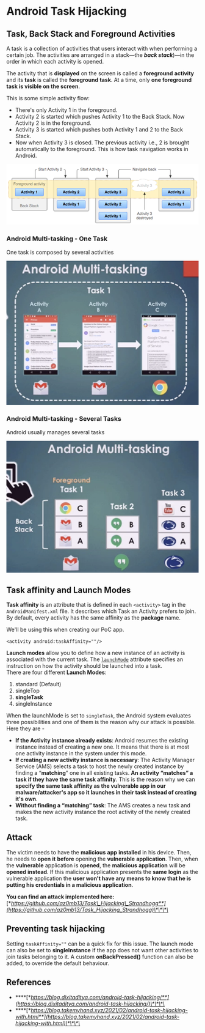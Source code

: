 # Android Task Hijacking

## Task, Back Stack and Foreground Activities

A task is a collection of activities that users interact with when performing a certain job. The activities are arranged in a stack—the _**back stack**_\)—in the order in which each activity is opened.

The activity that is **displayed** on the screen is called a **foreground** **activity** and its **task** is called the **foreground** **task**. At a time, only **one foreground task is visible on the screen**.

This is some simple activity flow:

* There's only Activity 1 in the foreground.
* Activity 2 is started which pushes Activity 1 to the Back Stack. Now Activity 2 is in the foreground.
* Activity 3 is started which pushes both Activity 1 and 2 to the Back Stack.
* Now when Activity 3 is closed. The previous activity i.e., 2 is brought automatically to the foreground. This is how task navigation works in Android.

![](../../.gitbook/assets/image%20%28550%29.png)

### Android Multi-tasking - One Task

One task is composed by several activities

![](../../.gitbook/assets/image%20%28552%29.png)

### Android Multi-tasking - Several Tasks

Android usually manages several tasks

![](../../.gitbook/assets/image%20%28551%29.png)

## Task affinity and Launch Modes

**Task affinity** is an attribute that is defined in each `<activity>` tag in the `AndroidManifest.xml` file. It describes which Task an Activity prefers to join.  
By default, every activity has the same affinity as the **package** name.

We'll be using this when creating our PoC app.

```markup
<activity android:taskAffinity=""/>
```

**Launch modes** allow you to define how a new instance of an activity is associated with the current task. The [`launchMode`](https://developer.android.com/guide/topics/manifest/activity-element#lmode) attribute specifies an instruction on how the activity should be launched into a task.  
There are four different **Launch Modes**:

1. standard \(Default\)
2. singleTop
3. **singleTask**
4. singleInstance

When the launchMode is set to `singleTask`, the Android system evaluates three possibilities and one of them is the reason why our attack is possible. Here they are -

* **If the Activity instance already exists**: Android resumes the existing instance instead of creating a new one. It means that there is at most one activity instance in the system under this mode.
* **If creating a new activity instance is necessary**: The Activity Manager Service \(AMS\) selects a task to host the newly created instance by finding a “**matching**” one in all existing tasks. **An activity “matches” a task if they have the same task affinity**. This is the reason why we can **specify the same task affinity as the vulnerable app in our malware/attacker's app so it launches in their task instead of creating it's own**.
* **Without finding a “matching” task**: The AMS creates a new task and makes the new activity instance the root activity of the newly created task.

## Attack

The victim needs to have the **malicious** **app** **installed** in his device. Then, he needs to **open** **it** **before** opening the **vulnerable** **application**. Then, when the **vulnerable** application is **opened**, the **malicious** **application** will be **opened** **instead**. If this malicious application presents the **same** **login** as the vulnerable application the **user won't have any means to know that he is putting his credentials in a malicious application**.

**You can find an attack implemented here:** [**https://github.com/az0mb13/Task\_Hijacking\_Strandhogg**](https://github.com/az0mb13/Task_Hijacking_Strandhogg)\*\*\*\*

## Preventing task hijacking

Setting `taskAffinity=""` can be a quick fix for this issue. The launch mode can also be set to **singleInstance** if the app does not want other activities to join tasks belonging to it. A custom **onBackPressed\(\)** function can also be added, to override the default behaviour.

## **References**

* \*\*\*\*[**https://blog.dixitaditya.com/android-task-hijacking/**](https://blog.dixitaditya.com/android-task-hijacking/)\*\*\*\*
* \*\*\*\*[**https://blog.takemyhand.xyz/2021/02/android-task-hijacking-with.html**](https://blog.takemyhand.xyz/2021/02/android-task-hijacking-with.html)\*\*\*\*

